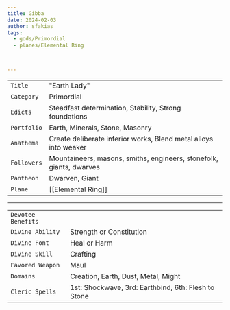 ```yaml
---
title: Gibba
date: 2024-02-03
author: sfakias
tags:
  - gods/Primordial
  - planes/Elemental Ring



---
```

| | |
| --- | --- |
| `Title` | "Earth Lady" |
| `Category` | Primordial |
| `Edicts` | Steadfast determination, Stability, Strong foundations |
| `Portfolio` | Earth, Minerals, Stone, Masonry |
| `Anathema` | Create deliberate inferior works, Blend metal alloys into weaker |
| `Followers` | Mountaineers, masons, smiths, engineers, stonefolk, giants, dwarves |
| `Pantheon` | Dwarven, Giant |
| `Plane` | [[Elemental Ring]] |

---
| | |
| --- | --- |
| `Devotee Benefits` |
| `Divine Ability` | Strength or Constitution |
| `Divine Font` | Heal or Harm |
| `Divine Skill` | Crafting |
| `Favored Weapon` | Maul |
| `Domains` | Creation, Earth, Dust, Metal, Might |
| `Cleric Spells` | 1st: Shockwave, 3rd: Earthbind, 6th: Flesh to Stone |
